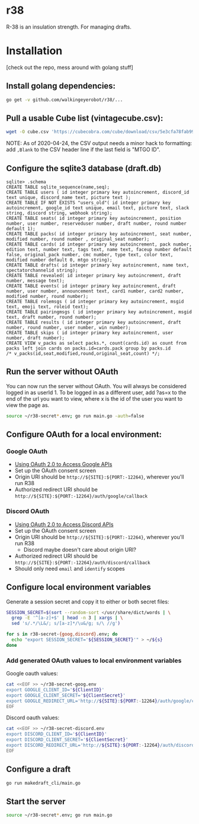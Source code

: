 # r38

R-38 is an insulation strength. For managing drafts.

# Installation

[check out the repo, mess around with golang stuff]

## Install golang dependencies:

```bash
go get -v github.com/walkingeyerobot/r38/...
```

## Pull a usable Cube list (vintagecube.csv):


```bash
wget -O cube.csv 'https://cubecobra.com/cube/download/csv/5e3cfa78fab99c24464f76ee?primary=Color%20Category&secondary=Types-Multicolor&tertiary=CMC2'
```

NOTE: As of 2020-04-24, the CSV output needs a minor hack to formatting: add `,Blank` to the CSV header line if the last field is "MTGO ID".


## Configure the sqlite3 database (draft.db)

```sqlite3
sqlite> .schema
CREATE TABLE sqlite_sequence(name,seq);
CREATE TABLE users ( id integer primary key autoincrement, discord_id text unique, discord_name text, picture text );
CREATE TABLE IF NOT EXISTS "users_old"( id integer primary key autoincrement, google_id text unique, email text, picture text, slack string, discord string, webhook string);
CREATE TABLE seats( id integer primary key autoincrement, position number, user number, reserveduser number, draft number, round number default 1);
CREATE TABLE packs( id integer primary key autoincrement, seat number, modified number, round number , original_seat number);
CREATE TABLE cards( id integer primary key autoincrement, pack number, edition text, number text, tags text, name text, faceup number default false, original_pack number, cmc number, type text, color text, modified number default 0, mtgo string);
CREATE TABLE drafts( id integer primary key autoincrement, name text, spectatorchannelid string);
CREATE TABLE revealed( id integer primary key autoincrement, draft number, message text);
CREATE TABLE events( id integer primary key autoincrement, draft number, user number, announcement text, card1 number, card2 number, modified number, round number);
CREATE TABLE rolemsgs ( id integer primary key autoincrement, msgid text, emoji text, roleid text);
CREATE TABLE pairingmsgs ( id integer primary key autoincrement, msgid text, draft number, round number);
CREATE TABLE results ( id integer primary key autoincrement, draft number, round number, user number, win number);
CREATE TABLE skips ( id integer primary key autoincrement, user number, draft number);
CREATE VIEW v_packs as select packs.*, count(cards.id) as count from packs left join cards on packs.id=cards.pack group by packs.id
/* v_packs(id,seat,modified,round,original_seat,count) */;
```

## Run the server without OAuth

You can now run the server without OAuth. You will always be considered logged in as userId 1. To be logged in as a different user, add ?as=x to the end of the url you want to view, where x is the id of the user you want to view the page as.

```bash
source ~/r38-secret*.env; go run main.go -auth=false
```

## Configure OAuth for a local environment:

### Google OAuth

* [Using OAuth 2.0 to Access Google APIs](https://developers.google.com/identity/protocols/oauth2)
* Set up the OAuth consent screen
* Origin URI should be `http://${SITE}:${PORT:-12264}`, wherever you'll run R38
* Authorized redirect URI should be `http://${SITE}:${PORT:-12264}/auth/google/callback`

### Discord OAuth

* [Using OAuth 2.0 to Access Discord APIs](https://discordapp.com/developers/docs/topics/oauth2)
* Set up the OAuth consent screen
* Origin URI should be `http://${SITE}:${PORT:-12264}`, wherever you'll run R38
    * Discord maybe doesn't care about origin URI?
* Authorized redirect URI should be `http://${SITE}:${PORT:-12264}/auth/discord/callback`
* Should only need `email` and `identify` scopes

## Configure local environment variables

Generate a session secret and copy it to either or both secret files:
```bash
SESSION_SECRET=$(sort --random-sort </usr/share/dict/words | \
  grep -E '^[a-z]+$' | head -n 3 | xargs | \
  sed 's/.*/\L&/; s/[a-z]*/\u&/g; s/\ //g')

for s in r38-secret-{goog,discord}.env; do
  echo "export SESSION_SECRET='${SESSION_SECRET}'" > ~/${s}
done
```

### Add generated OAuth values to local environment variables

Google oauth values:
```bash
cat <<EOF >> ~/r38-secret-goog.env
export GOOGLE_CLIENT_ID='${ClientID}'
export GOOGLE_CLIENT_SECRET='${ClientSecret}'
export GOOGLE_REDIRECT_URL='http://${SITE}:${PORT:-12264}/auth/google/callback'
EOF
```

Discord oauth values:
```bash
cat <<EOF >> ~/r38-secret-discord.env
export DISCORD_CLIENT_ID='${ClientID}'
export DISCORD_CLIENT_SECRET='${ClientSecret}'
export DISCORD_REDIRECT_URL='http://${SITE}:${PORT:-12264}/auth/discord/callback'
EOF
```

## Configure a draft

```bash
go run makedraft_cli/main.go
```

## Start the server

```bash
source ~/r38-secret*.env; go run main.go
```
